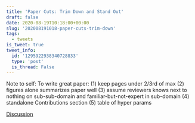 ```yaml
---
title: 'Paper Cuts: Trim Down and Stand Out'
draft: false
date: 2020-08-19T10:18:00+00:00
slug: '202008191018-paper-cuts-trim-down'
tags:
  - tweets
is_tweet: true
tweet_info:
  id: '1295922938340728833'
  type: 'post'
  is_thread: False
---
```




Note to self: To write great paper: (1) keep pages under 2/3rd of max (2) figures alone summarizes paper well (3) assume reviewers knows next to nothing on sub-sub-domain and familiar-but-not-expert in sub-domain (4) standalone Contributions section (5) table of hyper params

[Discussion](https://x.com/sytelus/status/1295922938340728833)
